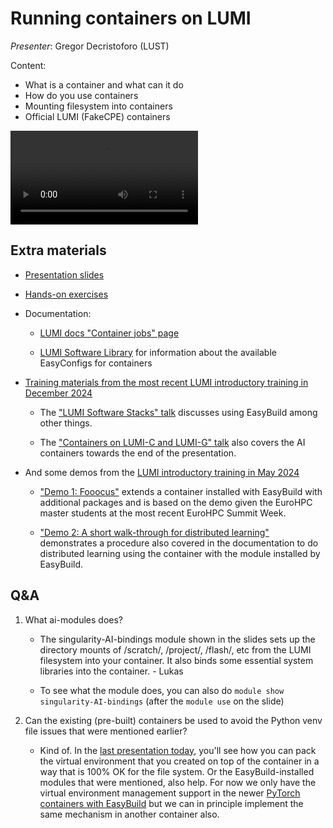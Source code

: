 # Running containers on LUMI

*Presenter*: Gregor Decristoforo (LUST)

Content:

-   What is a container and what can it do
-   How do you use containers
-   Mounting filesystem into containers
-   Official LUMI (FakeCPE) containers


<!--
A video recording will follow.
-->

<video src="https://462000265.lumidata.eu/ai-20250204/recordings/05_RunningContainers.mp4" controls="controls"></video>


## Extra materials

<!--
More materials will become available during and shortly after the course
-->

-   [Presentation slides](https://462000265.lumidata.eu/ai-20250204/files/LUMI-ai-20250204-05-Running_containers_on_LUMI.pdf)

-   [Hands-on exercises](E05_RunningContainers.md)

-   Documentation:

    -   [LUMI docs "Container jobs" page](https://docs.lumi-supercomputer.eu/runjobs/scheduled-jobs/container-jobs/)

    -   [LUMI Software Library](https://lumi-supercomputer.github.io/LUMI-EasyBuild-docs/) for information about
        the available EasyConfigs for containers

-   [Training materials from the most recent LUMI introductory training in December 2024](../2day-20241210/index.md)

    -   The ["LUMI Software Stacks" talk](../2day-20241210/M05-SoftwareStacks.md)
        discusses using EasyBuild among other things.

    -   The ["Containers on LUMI-C and LUMI-G" talk](../2day-20241210/M11-Containers.md)
        also covers the AI containers towards the end of the presentation.

-   And some demos from the [LUMI introductory training in May 2024](../2day-20240502/index.md)

    -   ["Demo 1: Fooocus"](../2day-20240502/Demo1.md) 
        extends a container installed with EasyBuild with additional packages and is based on the demo given
        the EuroHPC master students at the most recent EuroHPC Summit Week.

    -   ["Demo 2: A short walk-through for distributed learning"](../2day-20240502/Demo2.md)
        demonstrates a procedure also covered in the documentation to do distributed learning using the
        container with the module installed by EasyBuild.

## Q&A

1.  What ai-modules does?

    -   The singularity-AI-bindings module shown in the slides sets up the directory mounts of /scratch/, /project/, /flash/, etc from the LUMI filesystem into your container. It also binds some essential system libraries into the container. - Lukas

    -   To see what the module does, you can also do `module show singularity-AI-bindings` (after the `module use` on the slide)


2.  Can the existing (pre-built) containers be used to avoid the Python venv file issues that were mentioned earlier? 

    -   Kind of. In the [last presentation today](extra_07_VirtualEnvironments.md), 
        you'll see how you can pack the virtual environment that you created on top of the container in a way that is 100% OK for the file system. Or the EasyBuild-installed modules that were mentioned, also help. For now we only have the virtual environment management support in the newer 
        [PyTorch containers with EasyBuild](https://lumi-supercomputer.github.io/LUMI-EasyBuild-docs/p/PyTorch/) 
        but we can in principle implement the same mechanism in another container also.


